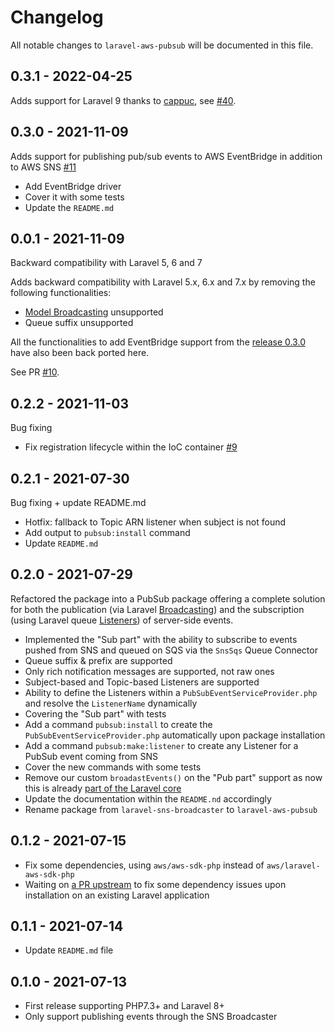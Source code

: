 # Changelog

All notable changes to `laravel-aws-pubsub` will be documented in this file.

## 0.3.1 - 2022-04-25

Adds support for Laravel 9 thanks to [cappuc](https://github.com/cappuc), see [#40](https://github.com/Pod-Point/laravel-aws-pubsub/pull/40).

## 0.3.0 - 2021-11-09

Adds support for publishing pub/sub events to AWS EventBridge in addition to AWS SNS [#11](https://github.com/Pod-Point/laravel-aws-pubsub/pull/11)

- Add EventBridge driver
- Cover it with some tests
- Update the `README.md`

## 0.0.1 - 2021-11-09

Backward compatibility with Laravel 5, 6 and 7

Adds backward compatibility with Laravel 5.x, 6.x and 7.x by removing the following functionalities:

- [Model Broadcasting](https://github.com/Pod-Point/laravel-aws-pubsub#model-broadcasting) unsupported
- Queue suffix unsupported

All the functionalities to add EventBridge support from the [release 0.3.0](https://github.com/Pod-Point/laravel-aws-pubsub/releases/tag/0.3.0) have also been back ported here.

See PR [#10](https://github.com/Pod-Point/laravel-aws-pubsub/pull/10).

## 0.2.2 - 2021-11-03

Bug fixing

- Fix registration lifecycle within the IoC container [#9](https://github.com/Pod-Point/laravel-aws-pubsub/pull/9)

## 0.2.1 - 2021-07-30

Bug fixing + update README.md

- Hotfix: fallback to Topic ARN listener when subject is not found
- Add output to `pubsub:install` command
- Update `README.md`

## 0.2.0 - 2021-07-29

Refactored the package into a PubSub package offering a complete solution for both the publication (via Laravel [Broadcasting](https://laravel.com/docs/master/broadcasting)) and the subscription (using Laravel queue [Listeners](https://laravel.com/docs/master/queues)) of server-side events.

- Implemented the "Sub part" with the ability to subscribe to events pushed from SNS and queued on SQS via the `SnsSqs` Queue Connector
- Queue suffix & prefix are supported
- Only rich notification messages are supported, not raw ones
- Subject-based and Topic-based Listeners are supported
- Ability to define the Listeners within a `PubSubEventServiceProvider.php` and resolve the `ListenerName` dynamically
- Covering the "Sub part" with tests
- Add a command `pubsub:install` to create the `PubSubEventServiceProvider.php` automatically upon package installation
- Add a command `pubsub:make:listener` to create any Listener for a PubSub event coming from SNS
- Cover the new commands with some tests
- Remove our custom `broadastEvents()` on the "Pub part" support as now this is already [part of the Laravel core](https://github.com/laravel/framework/pull/38137)
- Update the documentation within the `README.nd` accordingly
- Rename package from `laravel-sns-broadcaster` to `laravel-aws-pubsub`

## 0.1.2 - 2021-07-15

- Fix some dependencies, using `aws/aws-sdk-php` instead of `aws/laravel-aws-sdk-php`
- Waiting on [a PR upstream](https://github.com/aws/aws-sdk-php/pull/2264) to fix some dependency issues upon installation on an existing Laravel application

## 0.1.1 - 2021-07-14

- Update `README.md` file

## 0.1.0 - 2021-07-13

- First release supporting PHP7.3+ and Laravel 8+
- Only support publishing events through the SNS Broadcaster
